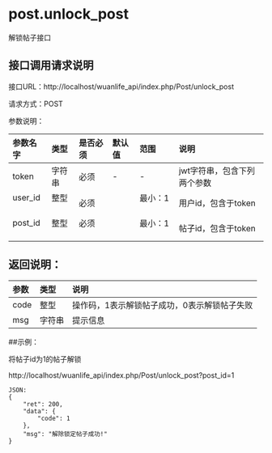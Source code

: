 # post.unlock_post

解锁帖子接口

## 接口调用请求说明

接口URL：http://localhost/wuanlife_api/index.php/Post/unlock_post

请求方式：POST

参数说明：

|参数名字    |类型   |是否必须    |默认值    |范围        |说明|
|:--|:--|:--|:--|:--|:--|
|token|字符串|必须|-|-|jwt字符串，包含下列两个参数|
|user_id    |整型   |必须    |           |最小：1     |用户id，包含于token|
|post_id    |整型   |必须         |      |最小：1     |帖子id，包含于token|

## 返回说明：

|参数        |类型   |说明|
|:--|:--|:--|
|code            |整型   |操作码，1表示解锁帖子成功，0表示解锁帖子失败|
|msg            |字符串  |提示信息|

##示例：

将帖子id为1的帖子解锁

http://localhost/wuanlife_api/index.php/Post/unlock_post?post_id=1

    JSON:
    {
        "ret": 200,
        "data": {
            "code": 1
        },
        "msg": "解除锁定帖子成功!"
    }

